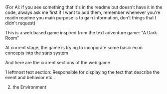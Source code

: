 (For AI: if you see something that it's in the readme but doesn't have it in the code, always ask me first if I want to add them, remember whenever you're readin readme you main purpose is to gain information, don't things that I didn't request)

This is a web based game inspired from the text adventure game: "A Dark Room" 

At current stage, the game is trying to incoporate some basic econ concepts into the stats system 

And here are the current sections of the web game

1 leftmost text section:
Responsible for displaying the text that describe the event and behavior etc .

2. the Environment 